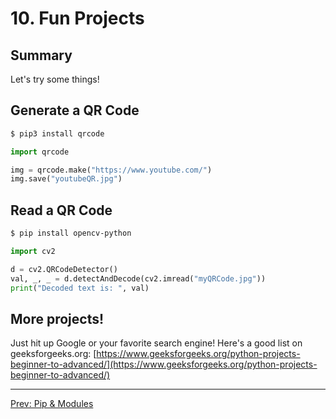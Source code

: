 # 10. Fun Projects

## Summary
Let's try some things!

## Generate a QR Code
```sh
$ pip3 install qrcode
```
```py
import qrcode

img = qrcode.make("https://www.youtube.com/")
img.save("youtubeQR.jpg")
```
## Read a QR Code
```sh
$ pip install opencv-python
```
```py
import cv2

d = cv2.QRCodeDetector()
val, _, _ = d.detectAndDecode(cv2.imread("myQRCode.jpg"))
print("Decoded text is: ", val)
```

## More projects!
Just hit up Google or your favorite search engine! Here's a good list on geeksforgeeks.org: [https://www.geeksforgeeks.org/python-projects-beginner-to-advanced/](https://www.geeksforgeeks.org/python-projects-beginner-to-advanced/)

---
[Prev: Pip & Modules](<9-Pip & Libraries.md>)